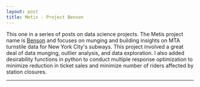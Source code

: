 ```yaml
---
layout: post
title: Metis - Project Benson
---
```


This one in a series of posts on data science projects.  The Metis project name is [Benson](https://github.com/Codr99/Portfolio/blob/master/Metis_mta_pit_crew.pdf) and focuses on munging and building insights on MTA turnstile data for New York City's subways.  This project involved a great deal of data munging, outlier analysis, and data exploration.  I also added desirability functions in python to conduct multiple response optimization to minimize reduction in ticket sales and minimize number of riders affected by station closures.

<hr>
